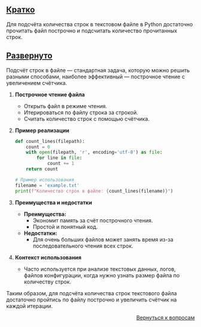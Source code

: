 ## <u>Кратко</u>

Для подсчёта количества строк в текстовом файле в Python достаточно прочитать файл построчно и подсчитать количество
прочитанных строк.

## <u>Развернуто</u>

Подсчёт строк в файле — стандартная задача, которую можно решить разными способами, наиболее эффективный — построчное
чтение с увеличением счётчика.

1. **Построчное чтение файла**
    - Открыть файл в режиме чтения.
    - Итерироваться по файлу строка за строкой.
    - Считать количество строк с помощью счётчика.

2. **Пример реализации**
    ```python
    def count_lines(filepath):
        count = 0
        with open(filepath, 'r', encoding='utf-8') as file:
            for line in file:
                count += 1
        return count

    # Пример использования
    filename = 'example.txt'
    print(f"Количество строк в файле: {count_lines(filename)}")
    ```

3. **Преимущества и недостатки**
    - **Преимущества:**
        - Экономит память за счёт построчного чтения.
        - Простой и понятный код.
    - **Недостатки:**
        - Для очень больших файлов может занять время из-за последовательного чтения всех строк.

4. **Контекст использования**
    - Часто используется при анализе текстовых данных, логов, файлов конфигурации, когда нужно узнать размер файла по
      количеству строк.

Таким образом, для подсчёта количества строк текстового файла достаточно пройтись по файлу построчно и увеличить счётчик
на каждой итерации.

<div align="right">

[Вернуться к вопросам](../Вопросы.md)

</div>
